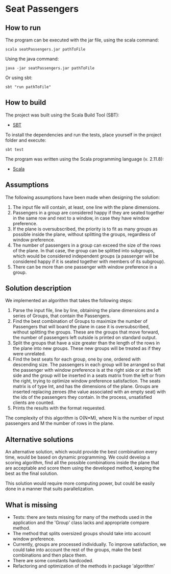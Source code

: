 Seat Passengers
===============

How to run
-----------

The program can be executed with the jar file, using the scala command:

```
scala seatPassengers.jar pathToFile
```

Using the java command:

```
java -jar seatPassengers.jar pathToFile
```

Or using sbt:

```
sbt "run pathToFile"
```

How to build
------------

The project was built using the Scala Build Tool (SBT):

* [SBT](https://www.scala-sbt.org/)

To install the dependencies and run the tests, place yourself in the project folder and execute:

```
sbt test
```

The program was written using the Scala programming language (v. 2.11.8):

* [Scala](https://www.scala-lang.org/)


Assumptions
-----------

The following assumptions have been made when designing the solution:

1)	The input file will contain, at least, one line with the plane dimensions.
2)	Passengers in a group are considered happy if they are seated together in the same row and next to a window, in case they have window preference.
3)	If the plane is oversubscribed, the priority is to fit as many groups as possible inside the plane, without splitting the groups, regardless of window preference.
4)	The number of passengers in a group can exceed the size of the rows of the plane. In that case, the group can be splitted into subgroups, which would be considered independent groups (a passenger will be considered happy if it is seated together with members of its subgroup).
5)	There can be more than one passenger with window preference in a group.


Solution description
--------------------
We implemented an algorithm that takes the following steps:

1) Parse the input file, line by line, obtaining the plane dimensions and a series of Groups, that contain the Passengers.
2) Find the best combination of Groups to maximize the number of Passengers that will board the plane in case it is oversubscribed, without splitting the groups. These are the groups that move forward, the number of passengers left outside is printed on standard output.
3) Split the groups that have a size greater than the length of the rows in the plane into new groups. These new groups will be treated as if they were unrelated.
4) Find the best seats for each group, one by one, ordered with descending size. The passengers in each group will be arranged so that the passenger with window preference is at the right side or at the left side and the group will be inserted in a seats matrix from the left or from the right, trying to optimize window preference satisfaction. The seats matrix is of type Int, and has the dimensions of the plane. Groups are inserted replacing zeroes (the value associated with an empty seat) with the ids of the passengers they contain. In the process, unsatisfied clients are counted.
5) Prints the results with the format requested.

The complexity of this algorithm is O(N*M), where N is the number of input passengers and M the number of rows in the plane. 


Alternative solutions
---------------------
An alternative solution, which would provide the best combination every time, would be based on dynamic programming. We could develop a scoring algorithm, find all the possible combinations inside the plane that are acceptable and score them using the developed method, keeping the best as the final solution.

This solution would require more computing power, but could be easily done in a manner that suits parallelization.


What is missing
---------------
  - Tests: there are tests missing for many of the methods used in the application and the 'Group' class lacks and appropriate compare method.
  - The method that splits oversized groups should take into account window preference.  
  - Currently, groups are processed individually. To improve satisfaction, we could take into account the rest of the groups, make the best combinations and then place them.
  - There are some constants hardcoded.
  - Refactoring and optimization of the methods in package 'algorithm'
  